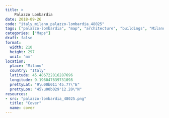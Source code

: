 ```yaml
---
title: > 
    Palazzo Lombardia
date: 2018-09-26
code: "italy_milano_palazzo-lombardia_48025"
tags: ["palazzo-lombardia", "map", "architecture", "buildings", "Milano", "Italy"]
categories: ["Maps"]
draft: false
format:
  width: 210
  height: 297
  unit: 'mm'
location:
  place: "Milano"
  country: "Italy"
  latitude: 45.486722816287696
  longitude: 9.196047639731098
  prettyLat: "9\u00b011'45.77\"E"
  prettyLon: "45\u00b029'12.20\"N"
resources:
- src: "palazzo-lombardia_48025.png"
  title: "Cover"
  name: cover
---
```


